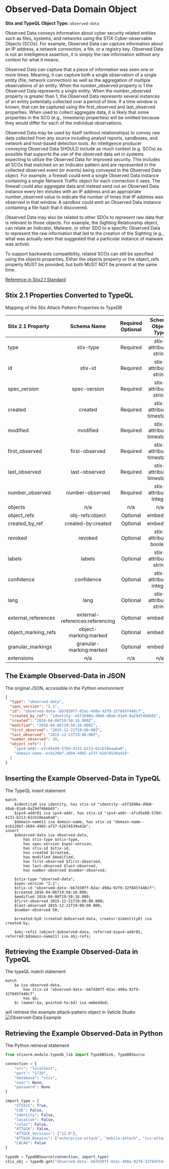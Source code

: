 # Observed-Data Domain Object

**Stix and TypeQL Object Type:**  `observed-data`

Observed Data conveys information about cyber security related entities such as files, systems, and networks using the STIX Cyber-observable Objects (SCOs). For example, Observed Data can capture information about an IP address, a network connection, a file, or a registry key. Observed Data is not an intelligence assertion, it is simply the raw information without any context for what it means.

 

Observed Data can capture that a piece of information was seen one or more times. Meaning, it can capture both a single observation of a single entity (file, network connection) as well as the aggregation of multiple observations of an entity. When the number_observed property is 1 the Observed Data represents a single entity. When the number_observed property is greater than 1, the Observed Data represents several instances of an entity potentially collected over a period of time. If a time window is known, that can be captured using the first_observed and last_observed properties. When used to collect aggregate data, it is likely that some properties in the SCO (e.g., timestamp properties) will be omitted because they would differ for each of the individual observations.

 

Observed Data may be used by itself (without relationships) to convey raw data collected from any source including analyst reports, sandboxes, and network and host-based detection tools. An intelligence producer conveying Observed Data SHOULD include as much context (e.g. SCOs) as possible that supports the use of the observed data set in systems expecting to utilize the Observed Data for improved security. This includes all SCOs that matched on an Indicator pattern and are represented in the collected observed event (or events) being conveyed in the Observed Data object. For example, a firewall could emit a single Observed Data instance containing a single Network Traffic object for each connection it sees. The firewall could also aggregate data and instead send out an Observed Data instance every ten minutes with an IP address and an appropriate number_observed value to indicate the number of times that IP address was observed in that window. A sandbox could emit an Observed Data instance containing a file hash that it discovered.

Observed Data may also be related to other SDOs to represent raw data that is relevant to those objects. For example, the Sighting Relationship object, can relate an Indicator, Malware, or other SDO to a specific Observed Data to represent the raw information that led to the creation of the Sighting (e.g., what was actually seen that suggested that a particular instance of malware was active).

 

To support backwards compatibility, related SCOs can still be specified using the objects properties, Either the objects property or the object_refs property MUST be provided, but both MUST NOT be present at the same time.

[Reference in Stix2.1 Standard](https://docs.oasis-open.org/cti/stix/v2.1/os/stix-v2.1-os.html#_p49j1fwoxldc)
## Stix 2.1 Properties Converted to TypeQL
Mapping of the Stix Attack Pattern Properties to TypeDB

|  Stix 2.1 Property    |           Schema Name             | Required  Optional  |      Schema Object Type | Schema Parent  |
|:--------------------|:--------------------------------:|:------------------:|:------------------------:|:-------------:|
|  type                 |            stix-type              |      Required       |  stix-attribute-string    |   attribute    |
|  id                   |             stix-id               |      Required       |  stix-attribute-string    |   attribute    |
|  spec_version         |           spec-version            |      Required       |  stix-attribute-string    |   attribute    |
|  created              |             created               |      Required       | stix-attribute-timestamp  |   attribute    |
|  modified             |             modified              |      Required       | stix-attribute-timestamp  |   attribute    |
| first_observed |first-observed |      Required       | stix-attribute-timestamp  |   attribute    |
| last_observed         |last-observed |      Required       | stix-attribute-timestamp  |   attribute    |
| number_observed  |number-observed |      Required       |  stix-attribute-integer |   attribute    |
| objects |               n/a                 |        n/a          |           n/a             |      n/a       |
| object_refs |obj-refs:object |      Optional       |   embedded     |relation |
| created_by_ref       |        created-by:created         |      Optional       |   embedded     |relation |
|  revoked              |             revoked               |      Optional       |  stix-attribute-boolean   |   attribute    |
|  labels               |              labels               |      Optional       |  stix-attribute-string    |   attribute    |
|  confidence           |            confidence             |      Optional       |  stix-attribute-integer   |   attribute    |
|  lang                 |               lang                |      Optional       |  stix-attribute-string    |   attribute    |
|  external_references  | external-references:referencing   |      Optional       |   embedded     |relation |
|  object_marking_refs  |      object-marking:marked        |      Optional       |   embedded     |relation |
|  granular_markings    |     granular-marking:marked       |      Optional       |   embedded     |relation |
|  extensions           |               n/a                 |        n/a          |           n/a             |      n/a       |

## The Example Observed-Data in JSON
The original JSON, accessible in the Python environment
```json
{
  "type": "observed-data",  
  "spec_version": "2.1",  
  "id": "observed-data--b67d30ff-02ac-498a-92f9-32f845f448cf",  
  "created_by_ref": "identity--e5f1b90a-d9b6-40ab-81a9-8a29df4b6b65",  
  "created": "2016-04-06T19:58:16.000Z",  
  "modified": "2016-04-06T19:58:16.000Z",  
  "first_observed": "2015-12-21T19:00:00Z",  
  "last_observed": "2015-12-21T19:00:00Z",  
  "number_observed": 50,  
  "object_refs": [  
    "ipv4-addr--efcd5e80-570d-4131-b213-62cb18eaa6a8",  
    "domain-name--ecb120bf-2694-4902-a737-62b74539a41b"  
  ]  
}
```


## Inserting the Example Observed-Data in TypeQL
The TypeQL insert statement
```typeql
match  
    $identity0 isa identity, has stix-id "identity--e5f1b90a-d9b6-40ab-81a9-8a29df4b6b65";
    $ipv4-addr01 isa ipv4-addr, has stix-id "ipv4-addr--efcd5e80-570d-4131-b213-62cb18eaa6a8";
    $domain-name11 isa domain-name, has stix-id "domain-name--ecb120bf-2694-4902-a737-62b74539a41b";
insert 
    $observed-data isa observed-data,
        has stix-type $stix-type,
        has spec-version $spec-version,
        has stix-id $stix-id,
        has created $created,
        has modified $modified,
        has first-observed $first-observed,
        has last-observed $last-observed,
        has number-observed $number-observed;
    
    $stix-type "observed-data";
    $spec-version "2.1";
    $stix-id "observed-data--b67d30ff-02ac-498a-92f9-32f845f448cf";
    $created 2016-04-06T19:58:16.000;
    $modified 2016-04-06T19:58:16.000;
    $first-observed 2015-12-21T19:00:00.000;
    $last-observed 2015-12-21T19:00:00.000;
    $number-observed 50;
    
    $created-by0 (created:$observed-data, creator:$identity0) isa created-by;
    
    $obj-refs1 (object:$observed-data, referred:$ipv4-addr01, referred:$domain-name11) isa obj-refs;
```

## Retrieving the Example Observed-Data in TypeQL
The typeQL match statement

```typeql
match
    $a isa observed-data,
        has stix-id "observed-data--b67d30ff-02ac-498a-92f9-32f845f448cf",
        has $b;
    $c (owner:$a, pointed-to:$d) isa embedded;
```


will retrieve the example attack-pattern object in Vaticle Studio
![Observed-Data Example](./img/observed-data.png)

## Retrieving the Example Observed-Data  in Python
The Python retrieval statement

```python
from stixorm.module.typedb_lib import TypeDBSink, TypeDBSource

connection = {
    "uri": "localhost",
    "port": "1729",
    "database": "stix",
    "user": None,
    "password": None
}

import_type = {
    "STIX21": True,
    "CVE": False,
    "identity": False,
    "location": False,
    "rules": False,
    "ATT&CK": False,
    "ATT&CK_Versions": ["12.0"],
    "ATT&CK_Domains": ["enterprise-attack", "mobile-attack", "ics-attack"],
    "CACAO": False
}

typedb = TypeDBSource(connection, import_type)
stix_obj = typedb.get("observed-data--b67d30ff-02ac-498a-92f9-32f845f448cf")
```

